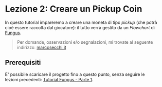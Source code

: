 # Lezione 2: Creare un Pickup Coin

In questo tutorial impareremo a creare una moneta di tipo _pickup_ (che potrà cioè essere raccolta dal giocatore): il tutto verrà gestito da un _Flowchart_ di [Fungus](http://fungusgames.com/).

> Per domande, osservazioni e/o segnalazioni, mi trovate al seguente indirizzo: [marcosecchi.it](http://marcosecchi.it)

## Prerequisiti

E' possibile scaricare il progetto fino a questo punto, senza seguire le lezioni precedenti: [Tutorial Fungus - Parte 1](https://github.com/marcosecchi/techio-tutorial-fungus-pickups/archive/part_01.zip).
